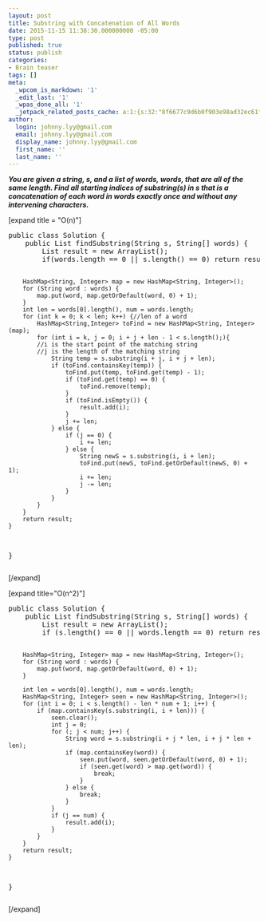 ```yaml
---
layout: post
title: Substring with Concatenation of All Words
date: 2015-11-15 11:38:30.000000000 -05:00
type: post
published: true
status: publish
categories:
- Brain teaser
tags: []
meta:
  _wpcom_is_markdown: '1'
  _edit_last: '1'
  _wpas_done_all: '1'
  _jetpack_related_posts_cache: a:1:{s:32:"8f6677c9d6b0f903e98ad32ec61f8deb";a:2:{s:7:"expires";i:1468060916;s:7:"payload";a:3:{i:0;a:1:{s:2:"id";i:1201;}i:1;a:1:{s:2:"id";i:1005;}i:2;a:1:{s:2:"id";i:1890;}}}}
author:
  login: johnny.lyy@gmail.com
  email: johnny.lyy@gmail.com
  display_name: johnny.lyy@gmail.com
  first_name: ''
  last_name: ''
---
```

<p><strong><em>You are given a string, s, and a list of words, words, that are all of the same length. Find all starting indices of substring(s) in s that is a concatenation of each word in words exactly once and without any intervening characters.</em></strong></p>
<p>[expand title = "O(n)"]</p>
<pre>
public class Solution {
    public List<integer> findSubstring(String s, String[] words) {
        List<integer> result = new ArrayList<integer>();
        if(words.length == 0 || s.length() == 0) return result;
        
        HashMap<String, Integer> map = new HashMap<String, Integer>();
        for (String word : words) {
            map.put(word, map.getOrDefault(word, 0) + 1);
        }
        int len = words[0].length(), num = words.length;
        for (int k = 0; k < len; k++) {//len of a word
            HashMap<String,Integer> toFind = new HashMap<String, Integer>(map);
            for (int i = k, j = 0; i + j + len - 1 < s.length();){
            //i is the start point of the matching string 
            //j is the length of the matching string
                String temp = s.substring(i + j, i + j + len);
                if (toFind.containsKey(temp)) {
                    toFind.put(temp, toFind.get(temp) - 1);
                    if (toFind.get(temp) == 0) {
                        toFind.remove(temp);
                    }
                    if (toFind.isEmpty()) {
                        result.add(i);
                    }
                    j += len;
                } else {
                    if (j == 0) {
                        i += len;
                    } else {
                        String newS = s.substring(i, i + len);
                        toFind.put(newS, toFind.getOrDefault(newS, 0) + 1);
                        i += len;
                        j -= len;
                    }
                }
            }
        }
        return result;
    }
}
</integer></integer></integer></pre>
<p>[/expand]</p>
<p>[expand title="O(n^2)"]</p>
<pre>
public class Solution {
    public List<integer> findSubstring(String s, String[] words) {
        List<integer> result = new ArrayList<integer>();
        if (s.length() == 0 || words.length == 0) return result;
        
        HashMap<String, Integer> map = new HashMap<String, Integer>();
        for (String word : words) {
            map.put(word, map.getOrDefault(word, 0) + 1);
        }
        
        int len = words[0].length(), num = words.length;
        HashMap<String, Integer> seen = new HashMap<String, Integer>();
        for (int i = 0; i < s.length() - len * num + 1; i++) {
            if (map.containsKey(s.substring(i, i + len))) {
                seen.clear();
                int j = 0;
                for (; j < num; j++) {
                    String word = s.substring(i + j * len, i + j * len + len);
                    if (map.containsKey(word)) {
                        seen.put(word, seen.getOrDefault(word, 0) + 1);
                        if (seen.get(word) > map.get(word)) {
                            break;
                        }
                    } else {
                        break;
                    }
                }
                if (j == num) {
                    result.add(i);
                }
            }
        }
        return result;
    }
}
</integer></integer></integer></pre>
<p>[/expand]</p>
